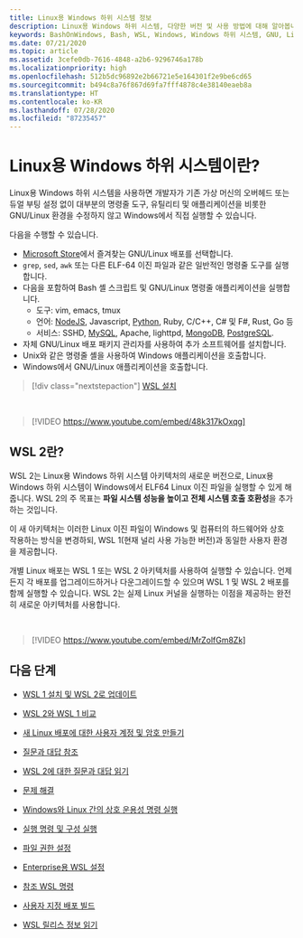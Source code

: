 ```yaml
---
title: Linux용 Windows 하위 시스템 정보
description: Linux용 Windows 하위 시스템, 다양한 버전 및 사용 방법에 대해 알아봅니다.
keywords: BashOnWindows, Bash, WSL, Windows, Windows 하위 시스템, GNU, Linux
ms.date: 07/21/2020
ms.topic: article
ms.assetid: 3cefe0db-7616-4848-a2b6-9296746a178b
ms.localizationpriority: high
ms.openlocfilehash: 512b5dc96892e2b66721e5e164301f2e9be6cd65
ms.sourcegitcommit: b494c8a76f867d69fa7fff4878c4e38140eaeb8a
ms.translationtype: HT
ms.contentlocale: ko-KR
ms.lasthandoff: 07/28/2020
ms.locfileid: "87235457"
---
```

# <a name="what-is-the-windows-subsystem-for-linux"></a>Linux용 Windows 하위 시스템이란?

Linux용 Windows 하위 시스템을 사용하면 개발자가 기존 가상 머신의 오버헤드 또는 듀얼 부팅 설정 없이 대부분의 명령줄 도구, 유틸리티 및 애플리케이션을 비롯한 GNU/Linux 환경을 수정하지 않고 Windows에서 직접 실행할 수 있습니다.

다음을 수행할 수 있습니다.

* [Microsoft Store](https://aka.ms/wslstore)에서 즐겨찾는 GNU/Linux 배포를 선택합니다.
* `grep`, `sed`, `awk` 또는 다른 ELF-64 이진 파일과 같은 일반적인 명령줄 도구를 실행합니다.
* 다음을 포함하여 Bash 셸 스크립트 및 GNU/Linux 명령줄 애플리케이션을 실행합니다.  
    * 도구: vim, emacs, tmux
    * 언어: [NodeJS](https://docs.microsoft.com/windows/nodejs/setup-on-wsl2), Javascript, [Python](https://docs.microsoft.com/windows/python/web-frameworks), Ruby, C/C++, C# 및 F#, Rust, Go 등
    * 서비스: SSHD, [MySQL](./tutorials/wsl-database.md), Apache, lighttpd, [MongoDB](./tutorials/wsl-database.md), [PostgreSQL](./tutorials/wsl-database.md).
* 자체 GNU/Linux 배포 패키지 관리자를 사용하여 추가 소프트웨어를 설치합니다.
* Unix와 같은 명령줄 셸을 사용하여 Windows 애플리케이션을 호출합니다.
* Windows에서 GNU/Linux 애플리케이션을 호출합니다.

> [!div class="nextstepaction"]
> [WSL 설치](install-win10.md)

<br>

> [!VIDEO https://www.youtube.com/embed/48k317kOxqg]

## <a name="what-is-wsl-2"></a>WSL 2란?

WSL 2는 Linux용 Windows 하위 시스템 아키텍처의 새로운 버전으로, Linux용 Windows 하위 시스템이 Windows에서 ELF64 Linux 이진 파일을 실행할 수 있게 해줍니다. WSL 2의 주 목표는 **파일 시스템 성능을 높이고** **전체 시스템 호출 호환성**을 추가하는 것입니다.

이 새 아키텍처는 이러한 Linux 이진 파일이 Windows 및 컴퓨터의 하드웨어와 상호 작용하는 방식을 변경하되, WSL 1(현재 널리 사용 가능한 버전)과 동일한 사용자 환경을 제공합니다.

개별 Linux 배포는 WSL 1 또는 WSL 2 아키텍처를 사용하여 실행할 수 있습니다. 언제든지 각 배포를 업그레이드하거나 다운그레이드할 수 있으며 WSL 1 및 WSL 2 배포를 함께 실행할 수 있습니다. WSL 2는 실제 Linux 커널을 실행하는 이점을 제공하는 완전히 새로운 아키텍처를 사용합니다.

<br>

> [!VIDEO https://www.youtube.com/embed/MrZolfGm8Zk]

## <a name="next-steps"></a>다음 단계

* [WSL 1 설치 및 WSL 2로 업데이트](./install-win10.md)

* [WSL 2와 WSL 1 비교](./compare-versions.md)

* [새 Linux 배포에 대한 사용자 계정 및 암호 만들기](./user-support.md)

* [질문과 대답 참조](./faq.md)

* [WSL 2에 대한 질문과 대답 읽기](./wsl2-faq.md)

* [문제 해결](./troubleshooting.md)

* [Windows와 Linux 간의 상호 운용성 명령 실행](./interop.md)

* [실행 명령 및 구성 실행](./wsl-config.md)

* [파일 권한 설정](./file-permissions.md)

* [Enterprise용 WSL 설정](./enterprise.md)

* [참조 WSL 명령](./reference.md)

* [사용자 지정 배포 빌드](./build-custom-distro.md)

* [WSL 릴리스 정보 읽기](./release-notes.md)
